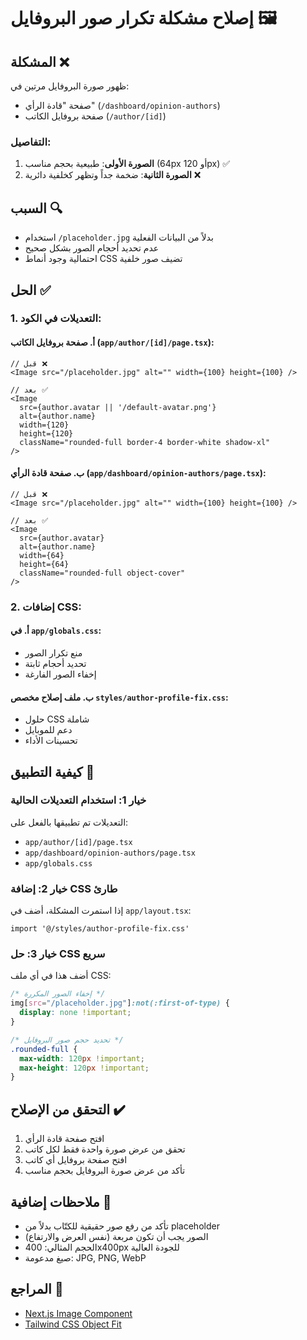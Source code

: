 # إصلاح مشكلة تكرار صور البروفايل 🖼️

## المشكلة ❌
ظهور صورة البروفايل مرتين في:
- صفحة "قادة الرأي" (`/dashboard/opinion-authors`)
- صفحة بروفايل الكاتب (`/author/[id]`)

### التفاصيل:
1. **الصورة الأولى**: طبيعية بحجم مناسب (64px أو 120px) ✅
2. **الصورة الثانية**: ضخمة جداً وتظهر كخلفية دائرية ❌

## السبب 🔍
- استخدام `/placeholder.jpg` بدلاً من البيانات الفعلية
- عدم تحديد أحجام الصور بشكل صحيح
- احتمالية وجود أنماط CSS تضيف صور خلفية

## الحل ✅

### 1. التعديلات في الكود:

#### أ. صفحة بروفايل الكاتب (`app/author/[id]/page.tsx`):
```tsx
// قبل ❌
<Image src="/placeholder.jpg" alt="" width={100} height={100} />

// بعد ✅
<Image 
  src={author.avatar || '/default-avatar.png'} 
  alt={author.name} 
  width={120} 
  height={120}
  className="rounded-full border-4 border-white shadow-xl"
/>
```

#### ب. صفحة قادة الرأي (`app/dashboard/opinion-authors/page.tsx`):
```tsx
// قبل ❌
<Image src="/placeholder.jpg" alt="" width={100} height={100} />

// بعد ✅
<Image 
  src={author.avatar} 
  alt={author.name} 
  width={64} 
  height={64}
  className="rounded-full object-cover"
/>
```

### 2. إضافات CSS:

#### أ. في `app/globals.css`:
- منع تكرار الصور
- تحديد أحجام ثابتة
- إخفاء الصور الفارغة

#### ب. ملف إصلاح مخصص `styles/author-profile-fix.css`:
- حلول CSS شاملة
- دعم للموبايل
- تحسينات الأداء

## كيفية التطبيق 🚀

### خيار 1: استخدام التعديلات الحالية
التعديلات تم تطبيقها بالفعل على:
- `app/author/[id]/page.tsx`
- `app/dashboard/opinion-authors/page.tsx`
- `app/globals.css`

### خيار 2: إضافة CSS طارئ
إذا استمرت المشكلة، أضف في `app/layout.tsx`:
```tsx
import '@/styles/author-profile-fix.css'
```

### خيار 3: حل CSS سريع
أضف هذا في أي ملف CSS:
```css
/* إخفاء الصور المكررة */
img[src="/placeholder.jpg"]:not(:first-of-type) {
  display: none !important;
}

/* تحديد حجم صور البروفايل */
.rounded-full {
  max-width: 120px !important;
  max-height: 120px !important;
}
```

## التحقق من الإصلاح ✔️

1. افتح صفحة قادة الرأي
2. تحقق من عرض صورة واحدة فقط لكل كاتب
3. افتح صفحة بروفايل أي كاتب
4. تأكد من عرض صورة البروفايل بحجم مناسب

## ملاحظات إضافية 📝

- تأكد من رفع صور حقيقية للكتّاب بدلاً من placeholder
- الصور يجب أن تكون مربعة (نفس العرض والارتفاع)
- الحجم المثالي: 400x400px للجودة العالية
- صيغ مدعومة: JPG, PNG, WebP

## المراجع 🔗
- [Next.js Image Component](https://nextjs.org/docs/app/api-reference/components/image)
- [Tailwind CSS Object Fit](https://tailwindcss.com/docs/object-fit) 